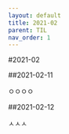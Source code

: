 ```yaml
---
layout: default
title: 2021-02
parent: TIL
nav_order: 1
---
```


#2021-02

##2021-02-11

ㅇㅇㅇㅇ


##2021-02-12

ㅅㅅㅅ